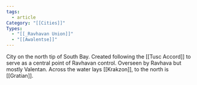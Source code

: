 ```yaml
---
tags:
  - article
Category: "[[Cities]]"
Types:
  - "[[_Ravhavan Union]]"
  - "[[Awalentse]]"
---
```

City on the north tip of South Bay. Created following the [[Tusc Accord]] to serve as a central point of Ravhavan control. Overseen by Ravhava but mostly Valentan. Across the water lays [[Krakzon]], to the north is [[Gratian]].